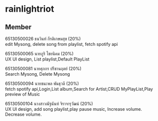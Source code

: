 # rainlightriot

## Member

 65130500026 ธนวินท์ กีรติเกษมสุข (20%)<br>
   edit Mysong, delete song from playlist, fetch spotify api
 
 65130500065 นายภูริ ไชยนิคม (20%)<br>
   UX UI design, List playlist,Default PlayList

 65130500081 นายศุภกร ปรีชานฤตย์ (20%)<br>
   Search Mysong, Delete Mysong
 
 65130500094 นายชนะพล พันธุวดี (20%) <br>
  fetch spotify api,Login,List album,Search for Artist,CRUD MyPlayList,Play preview of Music
    
 65130500104 นางสาวณัฐนันท์ จิราจารุวัฒน์ (20%)  <br>
    UX UI design, add song playlist,play pause music, Increase volume. Decrease volume.
 
